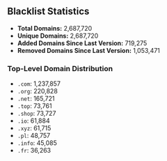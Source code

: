 ## Blacklist Statistics

- **Total Domains:** 2,687,720
- **Unique Domains:** 2,687,720
- **Added Domains Since Last Version:** 719,275
- **Removed Domains Since Last Version:** 1,053,471

### Top-Level Domain Distribution

-  `.com`: 1,237,857
-  `.org`: 220,828
-  `.net`: 165,721
-  `.top`: 73,761
-  `.shop`: 73,727
-  `.io`: 61,884
-  `.xyz`: 61,715
-  `.pl`: 48,757
-  `.info`: 45,085
-  `.fr`: 36,263
